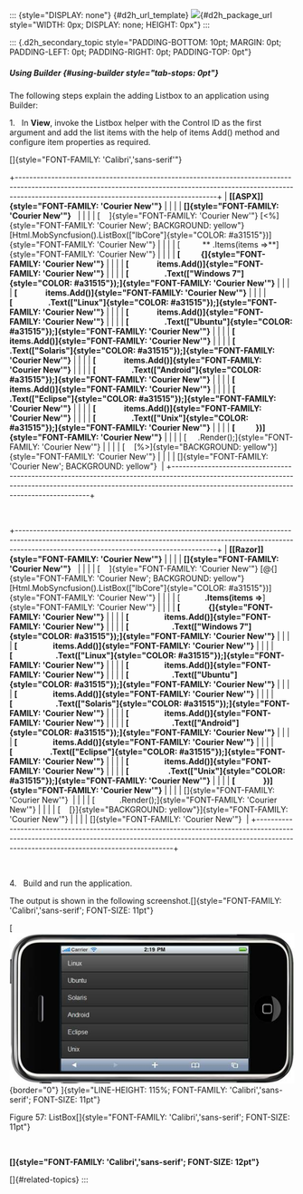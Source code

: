 ::: {style="DISPLAY: none"}
[](ms-xhelp:///?Id=d2h_url_template){#d2h_url_template} ![](!package_url!){#d2h_package_url style="WIDTH: 0px; DISPLAY: none; HEIGHT: 0px"}
:::

::: {.d2h_secondary_topic style="PADDING-BOTTOM: 10pt; MARGIN: 0pt; PADDING-LEFT: 0pt; PADDING-RIGHT: 0pt; PADDING-TOP: 0pt"}
##### Using Builder {#using-builder style="tab-stops: 0pt"}

The following steps explain the adding Listbox to an application using Builder:

1.   In **View**, invoke the Listbox helper with the Control ID as the first argument and add the list items with the help of items Add() method and configure item properties as required.

[]{style="FONT-FAMILY: 'Calibri','sans-serif'"} 

+-------------------------------------------------------------------------------------------------------------------------------------------------------------------------------------------------------------------+
| **[\[ASPX\]]{style="FONT-FAMILY: 'Courier New'"}**                                                                                                                                                                |
|                                                                                                                                                                                                                   |
| **[]{style="FONT-FAMILY: 'Courier New'"}**                                                                                                                                                                        |
|                                                                                                                                                                                                                   |
| [    ]{style="FONT-FAMILY: 'Courier New'"} [\<%]{style="FONT-FAMILY: 'Courier New'; BACKGROUND: yellow"} [Html.MobSyncfusion().ListBox([\"lbCore\"]{style="COLOR: #a31515"})]{style="FONT-FAMILY: 'Courier New'"} |
|                                                                                                                                                                                                                   |
| [          ** .Items(items =\>**]{style="FONT-FAMILY: 'Courier New'"}                                                                                                                                             |
|                                                                                                                                                                                                                   |
| **[           {]{style="FONT-FAMILY: 'Courier New'"}**                                                                                                                                                            |
|                                                                                                                                                                                                                   |
| **[               items.Add()]{style="FONT-FAMILY: 'Courier New'"}**                                                                                                                                              |
|                                                                                                                                                                                                                   |
| **[                   .Text([\"Windows 7\"]{style="COLOR: #a31515"});]{style="FONT-FAMILY: 'Courier New'"}**                                                                                                      |
|                                                                                                                                                                                                                   |
| **[               items.Add()]{style="FONT-FAMILY: 'Courier New'"}**                                                                                                                                              |
|                                                                                                                                                                                                                   |
| **[                   .Text([\"Linux\"]{style="COLOR: #a31515"});]{style="FONT-FAMILY: 'Courier New'"}**                                                                                                          |
|                                                                                                                                                                                                                   |
| **[               items.Add()]{style="FONT-FAMILY: 'Courier New'"}**                                                                                                                                              |
|                                                                                                                                                                                                                   |
| **[                   .Text([\"Ubuntu\"]{style="COLOR: #a31515"});]{style="FONT-FAMILY: 'Courier New'"}**                                                                                                         |
|                                                                                                                                                                                                                   |
| **[               items.Add()]{style="FONT-FAMILY: 'Courier New'"}**                                                                                                                                              |
|                                                                                                                                                                                                                   |
| **[                   .Text([\"Solaris\"]{style="COLOR: #a31515"});]{style="FONT-FAMILY: 'Courier New'"}**                                                                                                        |
|                                                                                                                                                                                                                   |
| **[               items.Add()]{style="FONT-FAMILY: 'Courier New'"}**                                                                                                                                              |
|                                                                                                                                                                                                                   |
| **[                   .Text([\"Android\"]{style="COLOR: #a31515"});]{style="FONT-FAMILY: 'Courier New'"}**                                                                                                        |
|                                                                                                                                                                                                                   |
| **[               items.Add()]{style="FONT-FAMILY: 'Courier New'"}**                                                                                                                                              |
|                                                                                                                                                                                                                   |
| **[                   .Text([\"Eclipse\"]{style="COLOR: #a31515"});]{style="FONT-FAMILY: 'Courier New'"}**                                                                                                        |
|                                                                                                                                                                                                                   |
| **[               items.Add()]{style="FONT-FAMILY: 'Courier New'"}**                                                                                                                                              |
|                                                                                                                                                                                                                   |
| **[                   .Text([\"Unix\"]{style="COLOR: #a31515"});]{style="FONT-FAMILY: 'Courier New'"}**                                                                                                           |
|                                                                                                                                                                                                                   |
| **[           })]{style="FONT-FAMILY: 'Courier New'"}**                                                                                                                                                           |
|                                                                                                                                                                                                                   |
| [     .Render();]{style="FONT-FAMILY: 'Courier New'"}                                                                                                                                                             |
|                                                                                                                                                                                                                   |
| [    [%\>]{style="BACKGROUND: yellow"}]{style="FONT-FAMILY: 'Courier New'"}                                                                                                                                       |
|                                                                                                                                                                                                                   |
| []{style="FONT-FAMILY: 'Courier New'; BACKGROUND: yellow"}                                                                                                                                                        |
+-------------------------------------------------------------------------------------------------------------------------------------------------------------------------------------------------------------------+

 

+-------------------------------------------------------------------------------------------------------------------------------------------------------------------------------------------------------------------+
| **[\[Razor\]]{style="FONT-FAMILY: 'Courier New'"}**                                                                                                                                                               |
|                                                                                                                                                                                                                   |
| **[]{style="FONT-FAMILY: 'Courier New'"}**                                                                                                                                                                        |
|                                                                                                                                                                                                                   |
| [    ]{style="FONT-FAMILY: 'Courier New'"} [\@{]{style="FONT-FAMILY: 'Courier New'; BACKGROUND: yellow"} [Html.MobSyncfusion().ListBox([\"lbCore\"]{style="COLOR: #a31515"})]{style="FONT-FAMILY: 'Courier New'"} |
|                                                                                                                                                                                                                   |
| [           **.Items(items =\>**]{style="FONT-FAMILY: 'Courier New'"}                                                                                                                                             |
|                                                                                                                                                                                                                   |
| **[               {]{style="FONT-FAMILY: 'Courier New'"}**                                                                                                                                                        |
|                                                                                                                                                                                                                   |
| **[                   items.Add()]{style="FONT-FAMILY: 'Courier New'"}**                                                                                                                                          |
|                                                                                                                                                                                                                   |
| **[                       .Text([\"Windows 7\"]{style="COLOR: #a31515"});]{style="FONT-FAMILY: 'Courier New'"}**                                                                                                  |
|                                                                                                                                                                                                                   |
| **[                   items.Add()]{style="FONT-FAMILY: 'Courier New'"}**                                                                                                                                          |
|                                                                                                                                                                                                                   |
| **[                       .Text([\"Linux\"]{style="COLOR: #a31515"});]{style="FONT-FAMILY: 'Courier New'"}**                                                                                                      |
|                                                                                                                                                                                                                   |
| **[                   items.Add()]{style="FONT-FAMILY: 'Courier New'"}**                                                                                                                                          |
|                                                                                                                                                                                                                   |
| **[                       .Text([\"Ubuntu\"]{style="COLOR: #a31515"});]{style="FONT-FAMILY: 'Courier New'"}**                                                                                                     |
|                                                                                                                                                                                                                   |
| **[                   items.Add()]{style="FONT-FAMILY: 'Courier New'"}**                                                                                                                                          |
|                                                                                                                                                                                                                   |
| **[                       .Text([\"Solaris\"]{style="COLOR: #a31515"});]{style="FONT-FAMILY: 'Courier New'"}**                                                                                                    |
|                                                                                                                                                                                                                   |
| **[                   items.Add()]{style="FONT-FAMILY: 'Courier New'"}**                                                                                                                                          |
|                                                                                                                                                                                                                   |
| **[                       .Text([\"Android\"]{style="COLOR: #a31515"});]{style="FONT-FAMILY: 'Courier New'"}**                                                                                                    |
|                                                                                                                                                                                                                   |
| **[                   items.Add()]{style="FONT-FAMILY: 'Courier New'"}**                                                                                                                                          |
|                                                                                                                                                                                                                   |
| **[                    .Text([\"Eclipse\"]{style="COLOR: #a31515"});]{style="FONT-FAMILY: 'Courier New'"}**                                                                                                       |
|                                                                                                                                                                                                                   |
| **[                   items.Add()]{style="FONT-FAMILY: 'Courier New'"}**                                                                                                                                          |
|                                                                                                                                                                                                                   |
| **[                     .Text([\"Unix\"]{style="COLOR: #a31515"});]{style="FONT-FAMILY: 'Courier New'"}**                                                                                                         |
|                                                                                                                                                                                                                   |
| **[               })]{style="FONT-FAMILY: 'Courier New'"}**                                                                                                                                                       |
|                                                                                                                                                                                                                   |
| []{style="FONT-FAMILY: 'Courier New'"}                                                                                                                                                                            |
|                                                                                                                                                                                                                   |
| [           .Render();]{style="FONT-FAMILY: 'Courier New'"}                                                                                                                                                       |
|                                                                                                                                                                                                                   |
| [    [}]{style="BACKGROUND: yellow"}]{style="FONT-FAMILY: 'Courier New'"}                                                                                                                                         |
|                                                                                                                                                                                                                   |
| []{style="FONT-FAMILY: 'Courier New'"}                                                                                                                                                                            |
+-------------------------------------------------------------------------------------------------------------------------------------------------------------------------------------------------------------------+

 

4.   Build and run the application.

The output is shown in the following screenshot.[]{style="FONT-FAMILY: 'Calibri','sans-serif'; FONT-SIZE: 11pt"}

[ ![Description: C:\\Users\\krishnarajd\\Desktop\\lb1.png](ImagesExt/image103_128.jpg){border="0"} ]{style="LINE-HEIGHT: 115%; FONT-FAMILY: 'Calibri','sans-serif'; FONT-SIZE: 11pt"}

Figure 57: ListBox[]{style="FONT-FAMILY: 'Calibri','sans-serif'; FONT-SIZE: 11pt"}

 

**[]{style="FONT-FAMILY: 'Calibri','sans-serif'; FONT-SIZE: 12pt"}**  

[]{#related-topics}
:::
